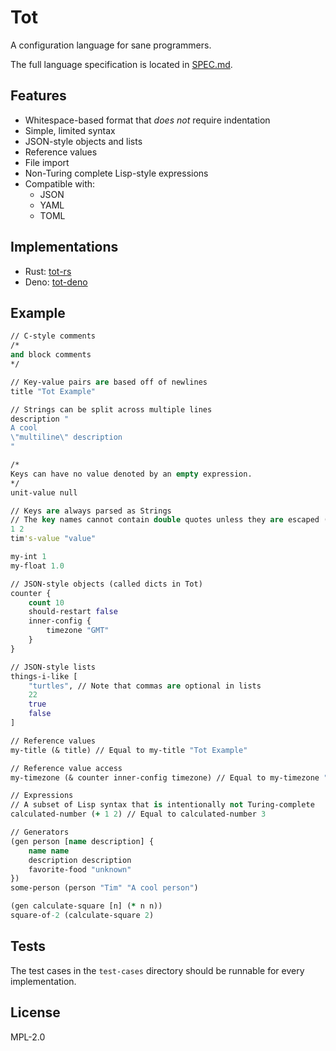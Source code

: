 # Tot

A configuration language for sane programmers.

The full language specification is located in [SPEC.md](SPEC.md).

## Features

* Whitespace-based format that _does not_ require indentation
* Simple, limited syntax
* JSON-style objects and lists
* Reference values
* File import
* Non-Turing complete Lisp-style expressions
* Compatible with:
    * JSON
    * YAML
    * TOML

## Implementations

* Rust: [tot-rs](https://github.com/totlang/tot-rs)
* Deno: [tot-deno](https://github.com/totlang/tot-deno)

## Example

```clojure
// C-style comments
/*
and block comments
*/

// Key-value pairs are based off of newlines
title "Tot Example"

// Strings can be split across multiple lines
description "
A cool
\"multiline\" description
"

/*
Keys can have no value denoted by an empty expression.
*/
unit-value null

// Keys are always parsed as Strings
// The key names cannot contain double quotes unless they are escaped (i.e. \")
1 2
tim's-value "value"

my-int 1
my-float 1.0

// JSON-style objects (called dicts in Tot)
counter {
    count 10
    should-restart false
    inner-config {
        timezone "GMT"
    }
}

// JSON-style lists
things-i-like [
    "turtles", // Note that commas are optional in lists
    22
    true
    false
]

// Reference values
my-title (& title) // Equal to my-title "Tot Example"

// Reference value access
my-timezone (& counter inner-config timezone) // Equal to my-timezone "GMT"

// Expressions
// A subset of Lisp syntax that is intentionally not Turing-complete
calculated-number (+ 1 2) // Equal to calculated-number 3

// Generators
(gen person [name description] {
    name name
    description description
    favorite-food "unknown"
})
some-person (person "Tim" "A cool person")

(gen calculate-square [n] (* n n))
square-of-2 (calculate-square 2)

```

## Tests

The test cases in the `test-cases` directory should be runnable for every implementation.

## License

MPL-2.0

